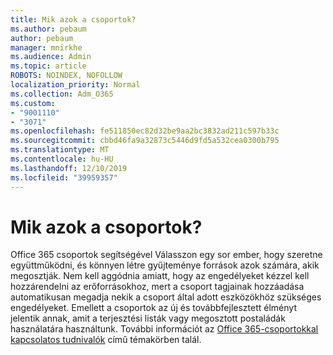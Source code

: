 ```yaml
---
title: Mik azok a csoportok?
ms.author: pebaum
author: pebaum
manager: mnirkhe
ms.audience: Admin
ms.topic: article
ROBOTS: NOINDEX, NOFOLLOW
localization_priority: Normal
ms.collection: Adm_O365
ms.custom:
- "9001110"
- "3071"
ms.openlocfilehash: fe511850ec82d32be9aa2bc3832ad211c597b33c
ms.sourcegitcommit: cbbd46fa9a32873c5446d9fd5a532cea0300b795
ms.translationtype: MT
ms.contentlocale: hu-HU
ms.lasthandoff: 12/10/2019
ms.locfileid: "39959357"
---
```

# <a name="what-are-groups"></a>Mik azok a csoportok?

Office 365 csoportok segítségével Válasszon egy sor ember, hogy szeretne együttműködni, és könnyen létre gyűjteménye források azok számára, akik megosztják. Nem kell aggódnia amiatt, hogy az engedélyeket kézzel kell hozzárendelni az erőforrásokhoz, mert a csoport tagjainak hozzáadása automatikusan megadja nekik a csoport által adott eszközökhöz szükséges engedélyeket. Emellett a csoportok az új és továbbfejlesztett élményt jelentik annak, amit a terjesztési listák vagy megosztott postaládák használatára használtunk.  További információt az [Office 365-csoportokkal kapcsolatos tudnivalók](https://support.office.com/article/b565caa1-5c40-40ef-9915-60fdb2d97fa2) című témakörben talál. 